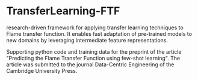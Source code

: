 # TransferLearning-FTF

research-driven framework for applying transfer learning techniques to Flame transfer function. It enables fast adaptation of pre-trained models to new domains by leveraging intermediate feature representations.

Supporting python code and training data for the preprint of the article "Predicting the Flame Transfer Function using few-shot learning". The article was submitted to the journal Data-Centric Engineering of the Cambridge University Press.

